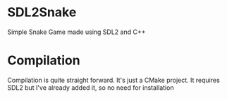 # SDL2Snake
Simple Snake Game made using SDL2 and C++

# Compilation
Compilation is quite straight forward. It's just a CMake project. It requires SDL2 but I've already added it, so no need for installation
